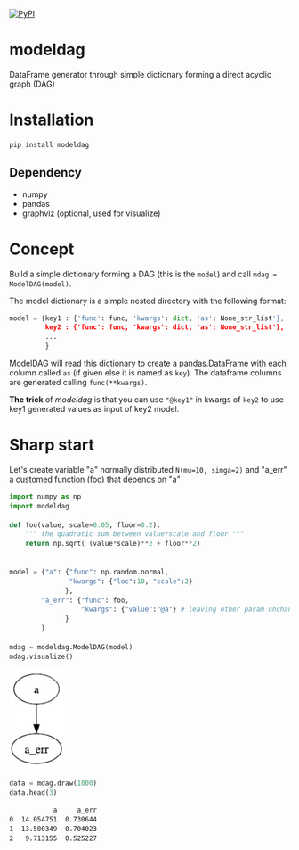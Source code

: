[![PyPI](https://img.shields.io/pypi/v/modeldag.svg?style=flat-square)](https://pypi.python.org/pypi/modeldag)

# modeldag
DataFrame generator through simple dictionary forming a direct acyclic graph (DAG)

# Installation

```bash
pip install modeldag
```

## Dependency
- numpy
- pandas
- graphviz (optional, used for visualize)

# Concept

Build a simple dictionary forming a DAG (this is the `model`) and call `mdag = ModelDAG(model)`.

The model dictionary is a simple nested directory with the following format: 
```python
model = {key1 : {'func': func, 'kwargs': dict, 'as': None_str_list'},
         key2 : {'func': func, 'kwargs': dict, 'as': None_str_list'},
         ...
         }
```

ModelDAG will read this dictionary to create a pandas.DataFrame with each column called `as` (if given else it is named as `key`).
The dataframe columns are generated calling `func(**kwargs)`. 

**The trick** of *modeldag* is that you can use `"@key1"` in kwargs of `key2` to use key1 generated values as input of key2 model.

# Sharp start

Let's create variable "a" normally distributed `N(mu=10, simga=2)` and "a_err" a customed function (foo) that depends on "a"
```python
import numpy as np
import modeldag

def foo(value, scale=0.05, floor=0.2):
    """ the quadratic sum between value*scale and floor """
    return np.sqrt( (value*scale)**2 + floor**2)


model = {"a": {"func": np.random.normal,
               "kwargs": {"loc":10, "scale":2}
              },
        "a_err": {"func": foo,
                  "kwargs": {"value":"@a"} # leaving other param unchanged
              }
        }

mdag = modeldag.ModelDAG(model)
mdag.visualize()
```
<p align="left">
  <img src="_images/visualize.png" width="100" title="show_target">
</p>

```python
data = mdag.draw(1000)
data.head(3)
```
```bash
           a     a_err
0  14.054751  0.730644
1  13.500349  0.704023
2   9.713155  0.525227
```
